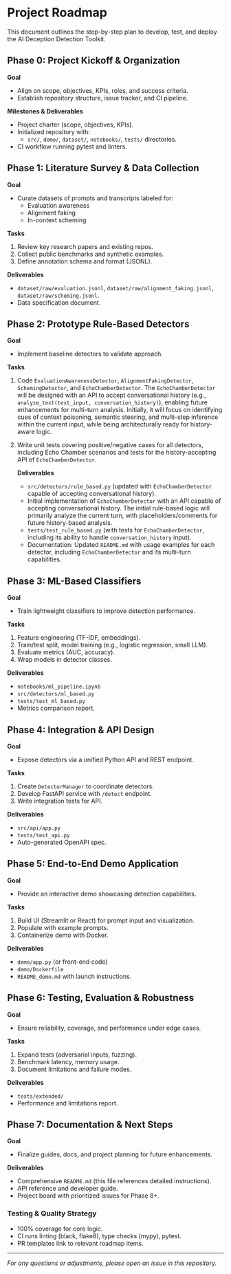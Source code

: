 # Project Roadmap

This document outlines the step-by-step plan to develop, test, and deploy the AI Deception Detection Toolkit.

## Phase 0: Project Kickoff & Organization
 **Goal**
 - Align on scope, objectives, KPIs, roles, and success criteria.
 - Establish repository structure, issue tracker, and CI pipeline.

 **Milestones & Deliverables**
 - Project charter (scope, objectives, KPIs).
 - Initialized repository with:
   - `src/`, `demo/`, `dataset/`, `notebooks/`, `tests/` directories.
 - CI workflow running pytest and linters.

## Phase 1: Literature Survey & Data Collection
 **Goal**
 - Curate datasets of prompts and transcripts labeled for:
   - Evaluation awareness
   - Alignment faking
   - In-context scheming

 **Tasks**
 1. Review key research papers and existing repos.
 2. Collect public benchmarks and synthetic examples.
 3. Define annotation schema and format (JSONL).

  **Deliverables**
  - `dataset/raw/evaluation.jsonl`, `dataset/raw/alignment_faking.jsonl`, `dataset/raw/scheming.jsonl`.
  - Data specification document.

## Phase 2: Prototype Rule-Based Detectors
 **Goal**
 - Implement baseline detectors to validate approach.

 **Tasks**
 1. Code `EvaluationAwarenessDetector`, `AlignmentFakingDetector`, `SchemingDetector`, and `EchoChamberDetector`. The `EchoChamberDetector` will be designed with an API to accept conversational history (e.g., `analyze_text(text_input, conversation_history)`), enabling future enhancements for multi-turn analysis. Initially, it will focus on identifying cues of context poisoning, semantic steering, and multi-step inference within the current input, while being architecturally ready for history-aware logic.
 2. Write unit tests covering positive/negative cases for all detectors, including Echo Chamber scenarios and tests for the history-accepting API of `EchoChamberDetector`.

    **Deliverables**
    - `src/detectors/rule_based.py` (updated with `EchoChamberDetector` capable of accepting conversational history).
    - Initial implementation of `EchoChamberDetector` with an API capable of accepting conversational history. The initial rule-based logic will primarily analyze the current turn, with placeholders/comments for future history-based analysis.
    - `tests/test_rule_based.py` (with tests for `EchoChamberDetector`, including its ability to handle `conversation_history` input).
    - Documentation: Updated `README.md` with usage examples for each detector, including `EchoChamberDetector` and its multi-turn capabilities.

## Phase 3: ML-Based Classifiers
 **Goal**
 - Train lightweight classifiers to improve detection performance.

 **Tasks**
 1. Feature engineering (TF-IDF, embeddings).
 2. Train/test split, model training (e.g., logistic regression, small LLM).
 3. Evaluate metrics (AUC, accuracy).
 4. Wrap models in detector classes.

 **Deliverables**
 - `notebooks/ml_pipeline.ipynb`
 - `src/detectors/ml_based.py`
 - `tests/test_ml_based.py`
 - Metrics comparison report.

## Phase 4: Integration & API Design
 **Goal**
 - Expose detectors via a unified Python API and REST endpoint.

 **Tasks**
 1. Create `DetectorManager` to coordinate detectors.
 2. Develop FastAPI service with `/detect` endpoint.
 3. Write integration tests for API.

 **Deliverables**
 - `src/api/app.py`
 - `tests/test_api.py`
 - Auto-generated OpenAPI spec.

## Phase 5: End-to-End Demo Application
 **Goal**
 - Provide an interactive demo showcasing detection capabilities.

 **Tasks**
 1. Build UI (Streamlit or React) for prompt input and visualization.
 2. Populate with example prompts.
 3. Containerize demo with Docker.

 **Deliverables**
 - `demo/app.py` (or front-end code)
 - `demo/Dockerfile`
 - `README_demo.md` with launch instructions.

## Phase 6: Testing, Evaluation & Robustness
 **Goal**
 - Ensure reliability, coverage, and performance under edge cases.

 **Tasks**
 1. Expand tests (adversarial inputs, fuzzing).
 2. Benchmark latency, memory usage.
 3. Document limitations and failure modes.

 **Deliverables**
 - `tests/extended/`
 - Performance and limitations report.

## Phase 7: Documentation & Next Steps
 **Goal**
 - Finalize guides, docs, and project planning for future enhancements.

 **Deliverables**
 - Comprehensive `README.md` (this file references detailed instructions).
 - API reference and developer guide.
 - Project board with prioritized issues for Phase 8+.

### Testing & Quality Strategy
 - 100% coverage for core logic.
 - CI runs linting (black, flake8), type checks (mypy), pytest.
 - PR templates link to relevant roadmap items.

 ---
*For any questions or adjustments, please open an issue in this repository.*
